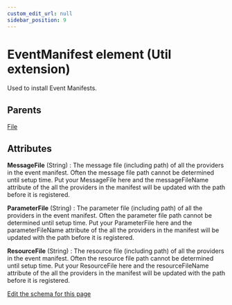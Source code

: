 ```yaml
---
custom_edit_url: null
sidebar_position: 9
---
```

# EventManifest element (Util extension)
Used to install Event Manifests.

## Parents
[File](../wxs/file.md)

## Attributes
**MessageFile** (String)
  : The message file (including path) of all the providers in the event manifest. Often the message file path cannot be determined until setup time. Put your MessageFile here and the messageFileName attribute of the all the providers in the manifest will be updated with the path before it is registered.

**ParameterFile** (String)
  : The parameter file (including path) of all the providers in the event manifest. Often the parameter file path cannot be determined until setup time. Put your ParameterFile here and the parameterFileName attribute of the all the providers in the manifest will be updated with the path before it is registered.

**ResourceFile** (String)
  : The resource file (including path) of all the providers in the event manifest. Often the resource file path cannot be determined until setup time. Put your ResourceFile here and the resourceFileName attribute of the all the providers in the manifest will be updated with the path before it is registered.


[Edit the schema for this page](https://github.com/wixtoolset/web/blob/master/src/xsd4/util.xsd)